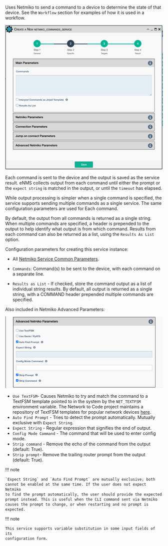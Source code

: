 Uses Netmiko to send a command to a device to
determine the state of that device. See the `Workflow` section for
examples of how it is used in a workflow.

![Netmiko Validation Service](../../_static/automation/service_types/netmiko_commands.png)

Each command is sent to the device and the output is saved as the
service result.  eNMS collects output from each command until
either the prompt or the `expect string` is matched in the output, or until
the `timeout` has elapsed.

While output processing is simpler when a single command is specified,
the service supports sending multiple commands as a single service.  The
same configuration parameters are used for Each command.

By default, the output from all commands is returned as a single string.
When multiple commands are specified, a header is prepended to the output
to help identify what output is from which command.  Results from each command can also be returned as a list, using the
`Results As List` option. 

Configuration parameters for creating this service instance:

-  All [Netmiko Service Common Parameters](netmiko_common.md).

- `Commands`: Command(s) to be sent to the device, with each command on a separate line.

- `Results as List` - If checked, store the command output as a list of 
   individual string results. By default, all output is returned as a single string,
   with a COMMAND header prepended multiple commands are specified.

Also included in Netmiko Advanced Parameters: 

![Netmiko Configuration Advanced Parameters](../../_static/automation/service_types/netmiko_validation_advanced.png)

- `Use TextFSM`- Causes Netmiko to try and match the command to a TextFSM
  template pointed to in the system by the `NET_TEXTFSM` environment
  variable. The Network to Code project maintains a repository of TextFSM
  templates for popular network devices [here](https://github.com/networktocode/ntc-templates).
- `Auto Find Prompt` - Tries to detect the prompt automatically. Mutually exclusive with `Expect String`.
- `Expect String` - Regular expression that signifies the end of output.
- `Config Mode Command` - The command that will be used to enter config
  mode.
- `Strip command` - Remove the echo of the command from the output
  (default: True).
- `Strip prompt`- Remove the trailing router prompt from the output
  (default: True).

!!! note

    `Expect String` and `Auto Find Prompt` are mutually exclusive; both
    cannot be enabled at the same time. If the user does not expect Netmiko
    to find the prompt automatically, the user should provide the expected
    prompt instead. This is useful when the CLI command sent via Netmiko
    causes the prompt to change, or when restarting and no prompt is expected.
!!! note

    This service supports variable substitution in some input fields of its
    configuration form.
